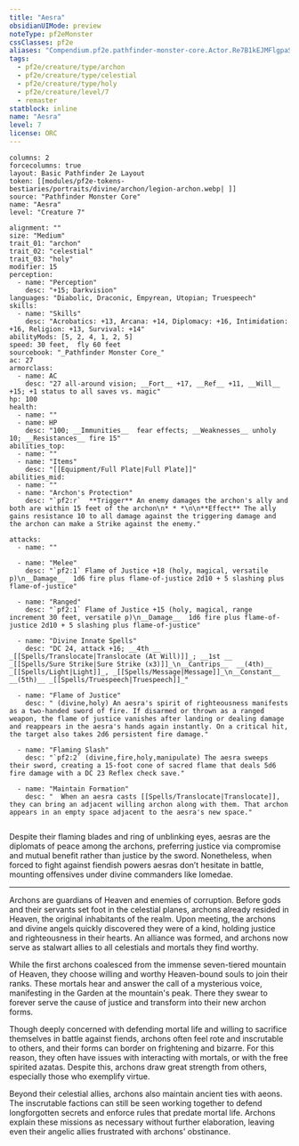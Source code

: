 ```yaml
---
title: "Aesra"
obsidianUIMode: preview
noteType: pf2eMonster
cssClasses: pf2e
aliases: "Compendium.pf2e.pathfinder-monster-core.Actor.Re7B1kEJMFlgpaSc" 
tags:
  - pf2e/creature/type/archon
  - pf2e/creature/type/celestial
  - pf2e/creature/type/holy
  - pf2e/creature/level/7
  - remaster
statblock: inline
name: "Aesra"
level: 7
license: ORC
---
```


```statblock
columns: 2
forcecolumns: true
layout: Basic Pathfinder 2e Layout
token: [[modules/pf2e-tokens-bestiaries/portraits/divine/archon/legion-archon.webp| ]]
source: "Pathfinder Monster Core"
name: "Aesra"
level: "Creature 7"

alignment: ""
size: "Medium"
trait_01: "archon"
trait_02: "celestial"
trait_03: "holy"
modifier: 15
perception:
  - name: "Perception"
    desc: "+15; Darkvision"
languages: "Diabolic, Draconic, Empyrean, Utopian; Truespeech"
skills:
  - name: "Skills"
    desc: "Acrobatics: +13, Arcana: +14, Diplomacy: +16, Intimidation: +16, Religion: +13, Survival: +14"
abilityMods: [5, 2, 4, 1, 2, 5]
speed: 30 feet,  fly 60 feet
sourcebook: "_Pathfinder Monster Core_"
ac: 27
armorclass:
  - name: AC
    desc: "27 all-around vision; __Fort__ +17, __Ref__ +11, __Will__ +15; +1 status to all saves vs. magic"
hp: 100
health:
  - name: ""
  - name: HP
    desc: "100; __Immunities__  fear effects; __Weaknesses__ unholy 10; __Resistances__ fire 15"
abilities_top:
  - name: ""
  - name: "Items"
    desc: "[[Equipment/Full Plate|Full Plate]]"
abilities_mid:
  - name: ""
  - name: "Archon's Protection"
    desc: "`pf2:r`  **Trigger** An enemy damages the archon's ally and both are within 15 feet of the archon\n* * *\n\n**Effect** The ally gains resistance 10 to all damage against the triggering damage and the archon can make a Strike against the enemy."

attacks:
  - name: ""

  - name: "Melee"
    desc: "`pf2:1` Flame of Justice +18 (holy, magical, versatile p)\n__Damage__  1d6 fire plus flame-of-justice 2d10 + 5 slashing plus flame-of-justice"

  - name: "Ranged"
    desc: "`pf2:1` Flame of Justice +15 (holy, magical, range increment 30 feet, versatile p)\n__Damage__  1d6 fire plus flame-of-justice 2d10 + 5 slashing plus flame-of-justice"

  - name: "Divine Innate Spells"
    desc: "DC 24, attack +16; __4th __  _[[Spells/Translocate|Translocate (At Will)]]_; __1st __  _[[Spells/Sure Strike|Sure Strike (x3)]]_\n__Cantrips__  __(4th)__ _[[Spells/Light|Light]]_, _[[Spells/Message|Message]]_\n__Constant__  __(5th)__ _[[Spells/Truespeech|Truespeech]]_"

  - name: "Flame of Justice"
    desc: " (divine,holy) An aesra's spirit of righteousness manifests as a two-handed sword of fire. If disarmed or thrown as a ranged weapon, the flame of justice vanishes after landing or dealing damage and reappears in the aesra's hands again instantly. On a critical hit, the target also takes 2d6 persistent fire damage."

  - name: "Flaming Slash"
    desc: "`pf2:2` (divine,fire,holy,manipulate) The aesra sweeps their sword, creating a 15-foot cone of sacred flame that deals 5d6 fire damage with a DC 23 Reflex check save."

  - name: "Maintain Formation"
    desc: "  When an aesra casts [[Spells/Translocate|Translocate]], they can bring an adjacent willing archon along with them. That archon appears in an empty space adjacent to the aesra's new space."
 
```



Despite their flaming blades and ring of unblinking eyes, aesras are the diplomats of peace among the archons, preferring justice via compromise and mutual benefit rather than justice by the sword. Nonetheless, when forced to fight against fiendish powers aesras don’t hesitate in battle, mounting offensives under divine commanders like Iomedae.

* * *

Archons are guardians of Heaven and enemies of corruption. Before gods and their servants set foot in the celestial planes, archons already resided in Heaven, the original inhabitants of the realm. Upon meeting, the archons and divine angels quickly discovered they were of a kind, holding justice and righteousness in their hearts. An alliance was formed, and archons now serve as stalwart allies to all celestials and mortals they find worthy.

While the first archons coalesced from the immense seven-tiered mountain of Heaven, they choose willing and worthy Heaven-bound souls to join their ranks. These mortals hear and answer the call of a mysterious voice, manifesting in the Garden at the mountain's peak. There they swear to forever serve the cause of justice and transform into their new archon forms.

Though deeply concerned with defending mortal life and willing to sacrifice themselves in battle against fiends, archons often feel rote and inscrutable to others, and their forms can border on frightening and bizarre. For this reason, they often have issues with interacting with mortals, or with the free spirited azatas. Despite this, archons draw great strength from others, especially those who exemplify virtue.

Beyond their celestial allies, archons also maintain ancient ties with aeons. The inscrutable factions can still be seen working together to defend longforgotten secrets and enforce rules that predate mortal life. Archons explain these missions as necessary without further elaboration, leaving even their angelic allies frustrated with archons' obstinance.
